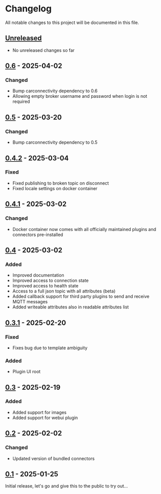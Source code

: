 # Changelog

All notable changes to this project will be documented in this file.

## [Unreleased]
- No unreleased changes so far

## [0.6] - 2025-04-02
### Changed
- Bump carconnectivity dependency to 0.6
- Allowing empty broker username and password when login is not required

## [0.5] - 2025-03-20
### Changed
- Bump carconnectivity dependency to 0.5

## [0.4.2] - 2025-03-04
### Fixed
- Fixed publishing to broken topic on disconnect
- Fixed locale settings on docker container

## [0.4.1] - 2025-03-02
### Changed
- Docker container now comes with all officially maintained plugins and connectors pre-installed

## [0.4] - 2025-03-02
### Added
- Improved documentation
- Improved access to connection state
- Improved access to health state
- Access to a full json topic with all attributes (beta)
- Added callback support for third party plugins to send and receive MQTT messages
- Added writeable attributes also in readable attributes list

## [0.3.1] - 2025-02-20
### Fixed
- Fixes bug due to template ambiguity

### Added
- Plugin UI root

## [0.3] - 2025-02-19
### Added
- Added support for images
- Added support for webui plugin

## [0.2] - 2025-02-02
### Changed
- Updated version of bundled connectors

## [0.1] - 2025-01-25
Initial release, let's go and give this to the public to try out...

[unreleased]: https://github.com/tillsteinbach/CarConnectivity-plugin-mqtt/compare/v0.6...HEAD
[0.6]: https://github.com/tillsteinbach/CarConnectivity-plugin-mqtt/releases/tag/v0.6
[0.5]: https://github.com/tillsteinbach/CarConnectivity-plugin-mqtt/releases/tag/v0.5
[0.4.2]: https://github.com/tillsteinbach/CarConnectivity-plugin-mqtt/releases/tag/v0.4.2
[0.4.1]: https://github.com/tillsteinbach/CarConnectivity-plugin-mqtt/releases/tag/v0.4.1
[0.4]: https://github.com/tillsteinbach/CarConnectivity-plugin-mqtt/releases/tag/v0.4
[0.3.1]: https://github.com/tillsteinbach/CarConnectivity-plugin-mqtt/releases/tag/v0.3.1
[0.3]: https://github.com/tillsteinbach/CarConnectivity-plugin-mqtt/releases/tag/v0.3
[0.2]: https://github.com/tillsteinbach/CarConnectivity-plugin-mqtt/releases/tag/v0.2
[0.1]: https://github.com/tillsteinbach/CarConnectivity-plugin-mqtt/releases/tag/v0.1
